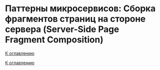 # Паттерны микросервисов: Сборка фрагментов страниц на стороне сервера (Server-Side Page Fragment Composition)

<!--

-->

[К оглавлению](../../README.md)



[К оглавлению](../../README.md)
